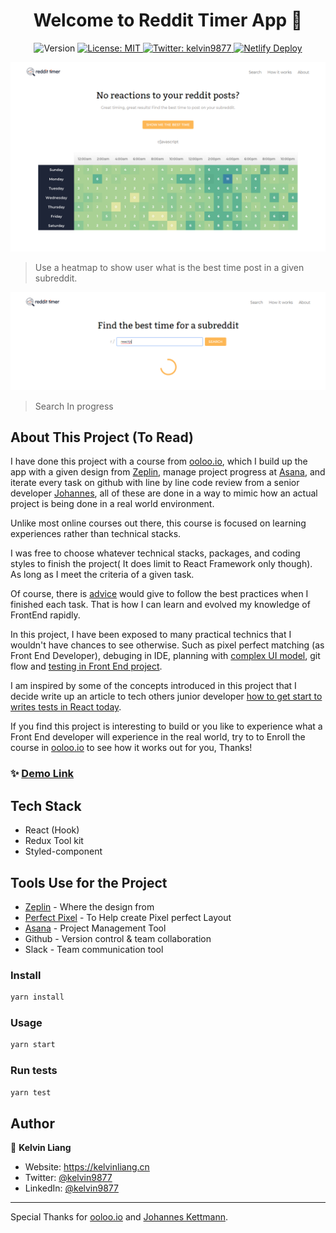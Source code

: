 <h1 align="center"> Welcome to Reddit Timer App 👋</h1>
<p align="center">
  <img alt="Version" src="https://img.shields.io/badge/version-1.0.0-blue.svg?cacheSeconds=2592000" />
  <a href="#" target="_blank">
    <img alt="License: MIT" src="https://img.shields.io/badge/License-MIT-yellow.svg" />
  </a>
  <a href="https://twitter.com/kelvin9877" target="_blank">
    <img alt="Twitter: kelvin9877" src="https://img.shields.io/twitter/follow/kelvin9877.svg?style=social" />
  </a>
    <a href="https://app.netlify.com/sites/reddittimer/deploys" target="_blank">
    <img alt="Netlify Deploy" src="https://api.netlify.com/api/v1/badges/b1f3be27-a0f3-4eb5-b03c-7aaec92981c3/deploy-status" />
  </a>
 
</p>

[![App Home Screen](./docs/reddit_timer_home.png "Home Screen")](https://reddittimer.netlify.app/)
> Use a heatmap to show user what is the best time post in a given subreddit.

[![App Search Screen](./docs/reddit_timer_search_reactjs.png "Search Reatjs SubReddit")](https://reddittimer.netlify.app/search/reactjs)
> Search In progress

## About This Project (To Read)

I have done this project with a course from [ooloo.io](https://ooloo.io/), which I build up the app with a given design from [Zeplin](https://zeplin.io/), manage project progress at [Asana](https://app.asana.com/), and iterate every task on github with line by line code review from a senior developer [Johannes](https://jkettmann.com/author/johannes/), all of these are done in a way to mimic how an actual project is being done in a real world environment. 

Unlike most online courses out there, this course is focused on learning experiences rather than technical stacks.

I was free to choose whatever technical stacks, packages, and coding styles to finish the project( It does limit to React Framework only though). As long as I meet the criteria of a given task. 

Of course, there is [advice](https://github.com/ooloo-io/reddit-timer-kelvin8773/pull/11#pullrequestreview-412073827) would give to follow the best practices when I finished each task. That is how I can learn and evolved my knowledge of FrontEnd rapidly. 

In this project, I have been exposed to many practical technics that I wouldn't have chances to see otherwise. Such as pixel perfect matching (as Front End Developer), debuging in IDE, planning with [complex UI model](https://github.com/ooloo-io/reddit-timer-kelvin8773/blob/master/src/main/components/search/heatMap.js#L92), git flow and [testing in Front End project](https://dev.to/jkettmann/inside-a-dev-s-mind-refactoring-and-debugging-a-react-test-2jap). 

I am inspired by some of the concepts introduced in this project that I decide write up an article to tech others junior developer [how to get start to writes tests in React today](https://dev.to/kelvin9877/how-to-write-tests-for-react-in-2020-4oai). 

If you find this project is interesting to build or you like to experience what a Front End developer will experience in the real world, try to to Enroll the course in [ooloo.io](https://ooloo.io/) to see how it works out for you, Thanks!

### ✨ [Demo Link](https://reddittimer.netlify.app/)

## Tech Stack
 * React (Hook)
 * Redux Tool kit
 * Styled-component

## Tools Use for the Project
* [Zeplin](https://zeplin.io/) - Where the design from
* [Perfect Pixel](https://chrome.google.com/webstore/detail/perfectpixel-by-welldonec/dkaagdgjmgdmbnecmcefdhjekcoceebi?hl=en) - To Help create Pixel perfect Layout
* [Asana](https://app.asana.com/) - Project Management Tool
* Github - Version control & team collaboration
* Slack - Team communication tool


### Install
```sh
yarn install
```

### Usage
```sh
yarn start
```

### Run tests
```sh
yarn test
```

## Author
👤 **Kelvin Liang**

* Website: https://kelvinliang.cn
* Twitter: [@kelvin9877](https://twitter.com/kelvin9877)
* LinkedIn: [@kelvin9877](https://linkedin.com/in/kelvin9877)


***
Special Thanks for [ooloo.io](https://ooloo.io/) and [Johannes Kettmann](https://jkettmann.com).